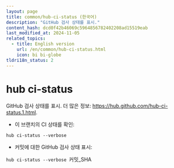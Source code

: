 ```yaml
---
layout: page
title: common/hub-ci-status (한국어)
description: "GitHub 검사 상태를 표시."
content_hash: dcd0f42b46069c5964856782402208ad15519eab
last_modified_at: 2024-11-05
related_topics:
  - title: English version
    url: /en/common/hub-ci-status.html
    icon: bi bi-globe
tldri18n_status: 2
---
```

# hub ci-status

GitHub 검사 상태를 표시.
더 많은 정보: <https://hub.github.com/hub-ci-status.1.html>.

- 이 브랜치의 CI 상태를 확인:

`hub ci-status --verbose`

- 커밋에 대한 GitHub 검사 상태 표시:

`hub ci-status --verbose `<span class="tldr-var badge badge-pill bg-dark-lm bg-white-dm text-white-lm text-dark-dm font-weight-bold">커밋_SHA</span>
